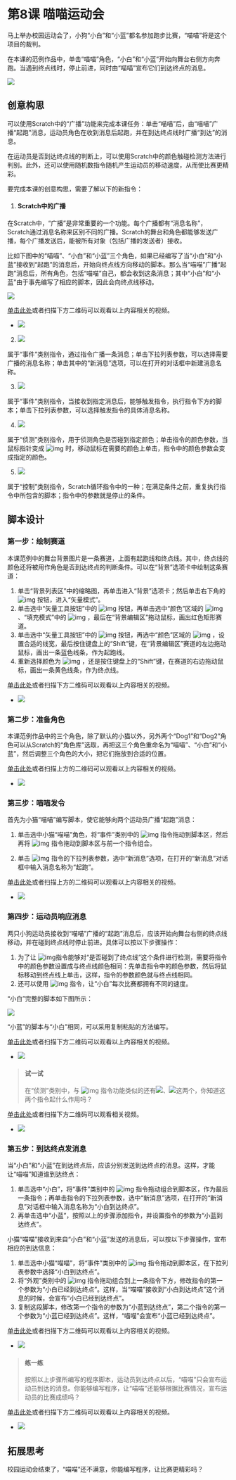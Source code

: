 # 第8课  喵喵运动会



马上举办校园运动会了，小狗“小白”和“小蓝”都名参加跑步比赛，“喵喵”将是这个项目的裁判。

在本课的范例作品中，单击“喵喵”角色，“小白”和“小蓝”开始向舞台右侧方向奔跑。当遇到终点线时，停止前进，同时由“喵喵”宣布它们到达终点的消息。

![](img/8-0.png)





## 创意构思

可以使用Scratch中的“广播”功能来完成本课任务：单击“喵喵”后，由“喵喵”广播“起跑”消息，运动员角色在收到消息后起跑，并在到达终点线时广播“到达”的消息。

在运动员是否到达终点线的判断上，可以使用Scratch中的颜色触碰检测方法进行判别。此外，还可以使用随机数指令随机产生运动员的移动速度，从而使比赛更精彩。



要完成本课的创意构思，需要了解以下的新指令：

1. #### Scratch中的广播

在Scratch中，“广播”是非常重要的一个功能。每个广播都有“消息名称”，Scratch通过消息名称来区别不同的广播。Scratch的舞台和角色都能够发送广播，每个广播发送后，能被所有对象（包括广播的发送者）接收。

比如下图中的“喵喵”、“小白”和“小蓝”三个角色，如果已经编写了当“小白”和“小蓝”接收到“起跑”的消息后，开始向终点线方向移动的脚本。那么当“喵喵”广播“起跑”消息后，所有角色，包括“喵喵”自己，都会收到这条消息；其中“小白”和“小蓝”由于事先编写了相应的脚本，因此会向终点线移动。

![](img/8-1.png)

[单击此处](http://haohaodada.com/video/a20801.php)或者扫描下方二维码可以观看以上内容相关的视频。

- ![](img/a20801.png) 



2. ![](img/8-2.png) 

属于“事件”类别指令，通过指令广播一条消息；单击下拉列表参数，可以选择需要广播的消息名称；单击其中的“新消息”选项，可以在打开的对话框中新建消息名称。



3. ![](img/8-3.png) 

属于“事件”类别指令，当接收到指定消息后，能够触发指令，执行指令下方的脚本；单击下拉列表参数，可以选择触发指令的具体消息名称。



4. ![](img/8-4.png) 

属于“侦测”类别指令，用于侦测角色是否碰到指定颜色；单击指令的颜色参数，当鼠标指针变成 ![img](img/8-6.png) 时，移动鼠标在需要的颜色上单击，指令中的颜色参数会变成指定的颜色。



5. ![](img/8-5.png) 

属于“控制”类别指令，Scratch循环指令中的一种；在满足条件之前，重复执行指令中所包含的脚本；指令中的参数就是停止的条件。





## 脚本设计

### 第一步：绘制赛道

本课范例中的舞台背景图片是一条赛道，上面有起跑线和终点线。其中，终点线的颜色还将被用作角色是否到达终点的判断条件。可以在“背景”选项卡中绘制这条赛道：

1. 单击“背景列表区”中的缩略图，再单击进入“背景”选项卡；然后单击右下角的 ![img](img/8-7.png) 按钮，进入“矢量模式”。
2. 单击选中“矢量工具按钮”中的 ![img](img/8-8.png) 按钮，再单击选中“颜色”区域的 ![img](img/8-9.png) 、“填充模式”中的 ![img](img/8-10.png) ，最后在“背景编辑区”拖动鼠标，画出红色矩形赛道。
3. 单击选中“矢量工具按钮”中的 ![img](img/8-11.png) 按钮，再选中“颜色”区域的 ![img](img/8-12.png) ，设置合适的线宽，最后按住键盘上的“Shift”键，在“背景编辑区”赛道的左边拖动鼠标，画出一条蓝色线条，作为起跑线。
4. 重新选择颜色为 ![img](img/8-13.png) ，还是按住键盘上的“Shift”键，在赛道的右边拖动鼠标，画出一条黄色线条，作为终点线。



[单击此处](http://haohaodada.com/video/a20802.php)或者扫描下方二维码可以观看以上内容相关的视频。

* ![](img/a20802.png) 







### 第二步：准备角色

本课范例作品中的三个角色，除了默认的小猫以外，另外两个“Dog1”和“Dog2”角色可以从Scratch的“角色库”选取，再把这三个角色重命名为“喵喵”、“小白”和“小蓝”，然后调整三个角色的大小，把它们拖放到合适的位置。



[单击此处](http://haohaodada.com/video/a20803.php)或者扫描上方的二维码可以观看以上内容相关的视频。

- ![](img/a20803.png) 





### 第三步：喵喵发令

首先为小猫“喵喵”编写脚本，使它能够向两个运动员广播“起跑”消息：

1. 单击选中小猫“喵喵”角色，将“事件”类别中的 ![img](img/5-1.png) 指令拖动到脚本区，然后再将 ![img](img/8-2.png) 指令拖动到脚本区与前一个指令组合。


2. 单击 ![img](img/8-2.png) 指令的下拉列表参数，选中“新消息”选项，在打开的“新消息”对话框中输入消息名称为“起跑”。



[单击此处](http://haohaodada.com/video/a20804.php)或者扫描上方的二维码可以观看以上内容相关的视频。

* ![](img/a20804.png) 







### 第四步：运动员响应消息

两只小狗运动员接收到“喵喵”广播的“起跑”消息后，应该开始向舞台右侧的终点线移动，并在碰到终点线时停止前进。具体可以按以下步骤操作：

1. 为了让 ![img](img/8-4.png)指令能够对“是否碰到了终点线”这个条件进行检测，需要将指令中的颜色参数设置成与终点线颜色相同：先单击指令中的颜色参数，然后将鼠标移动到终点线上单击，这样，指令的参数颜色就与终点线相同。
2. 还可以使用 ![img](img/7-5.png) 指令，让“小白”每次比赛都拥有不同的速度。

“小白”完整的脚本如下图所示：

![](img/8-14.png)



“小蓝”的脚本与“小白”相同，可以采用复制粘贴的方法编写。



[单击此处](http://haohaodada.com/video/a20805.php)或者扫描下方二维码可以观看以上内容相关的视频。

* ![](img/a20805.png) 





> #### 试一试
>
> 在“侦测”类别中，与 ![img](img/8-4.png) 指令功能类似的还有![](img/8-15.png)、![](img/8-16.png)这两个，你知道这两个指令起什么作用吗？

 [单击此处](http://haohaodada.com/video/a20806.php)或者扫描下方二维码可以观看相关视频。

* ![](img/a20806.png) 







### 第五步：到达终点发消息

当“小白”和“小蓝”在到达终点后，应该分别发送到达终点的消息。这样，才能让“喵喵”知道谁到达终点：

1. 单击选中“小白”，将“事件”类别中的 ![img](img/8-2.png) 指令拖动组合到脚本区，作为最后一条指令；再单击指令的下拉列表参数，选中“新消息”选项，在打开的“新消息”对话框中输入消息名称为“小白到达终点”。
2. 再单击选中“小蓝”，按照以上的步骤添加指令，并设置指令的参数为“小蓝到达终点”。



小猫“喵喵”接收到来自“小白”和“小蓝”发送的消息后，可以按以下步骤操作，宣布相应的到达信息：

1. 单击选中小猫“喵喵”，将“事件”类别中的 ![img](img/8-3.png) 指令拖动到脚本区，在下拉列表参数中选择“小白到达终点”。
2. 将“外观”类别中的 ![img](img/2-2.png) 指令拖动组合到上一条指令下方，修改指令的第一个参数为“小白已经到达终点”。这样，当“喵喵”接收到“小白到达终点”这个消息的时候，会宣布“小白已经到达终点”。
3. 复制这段脚本，修改第一个指令的参数为“小蓝到达终点”，第二个指令的第一个参数为“小蓝已经到达终点”。这样，“喵喵”会宣布“小蓝已经到达终点”。



[单击此处](http://haohaodada.com/video/a20807.php)或者扫描下方二维码可以观看以上内容相关的视频。

* ![](img/a20807.png) 





> #### 练一练
>
> 按照以上步骤所编写的程序脚本，运动员到达终点以后，“喵喵”只会宣布运动员到达的消息。你能够编写程序，让“喵喵”还能够根据比赛情况，宣布运动员的比赛成绩吗？

[单击此处](http://haohaodada.com/video/a20808.php)或者扫描下方二维码可以观看以上内容相关的视频。

- ![](img/a20808.png) 





## 拓展思考

校园运动会结束了，“喵喵”还不满意，你能编写程序，让比赛更精彩吗？